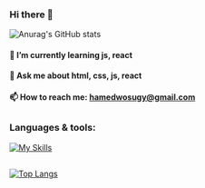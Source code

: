 ### Hi there 👋
  ![Anurag's GitHub stats](https://github-readme-stats.vercel.app/api?username=HamedWS&show_icons=true&theme=tokyonight)

#### 🌱 I’m currently learning js, react
#### 💬 Ask me about html, css, js, react
#### 📫 How to reach me: hamedwosugy@gmail.com

##
### Languages & tools:
[![My Skills](https://skillicons.dev/icons?i=js,html,css,react,git,photoshop,xd,wordpress)](https://skillicons.dev)
##
[![Top Langs](https://github-readme-stats.vercel.app/api/top-langs/?username=HamedWS&layout=compact&theme=tokyonight)](https://github.com/anuraghazra/github-readme-stats)
